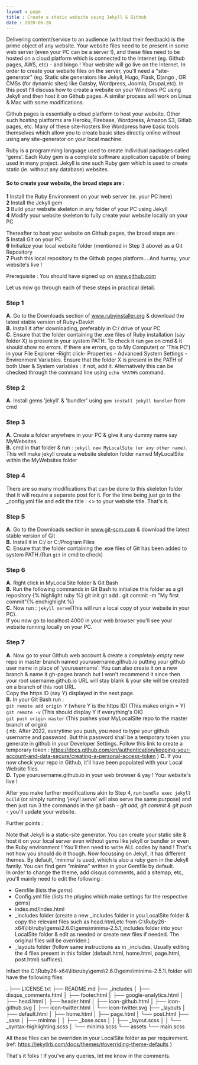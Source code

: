 ```yaml
---
layout : page
title : Create a static website using Jekyll & Github
date : 2020-06-26
---
```


Delivering content/service to an audience (with/out their feedback) is the prime object of any website. Your website files need to be present in some web server (even your PC can be a server !), and these files need to be hosted on a cloud platform which is connected to the Internet (eg. Github pages, AWS, etc) - and bingo ! Your website will go live on the Internet.
In order to create your website files on the server, you'll need a "site-generator" (eg. Static site generators like Jekyll, Hugo, Flask, Django , OR CMSs (for dynamic sites) like Gatsby, Wordpress, Joomla, Drupal,etc).
In this post I'll discuss how to create a website on your Windows PC using Jekyll and then host it on Github pages. A similar process will work on Linux & Mac with some modifications.

Github pages is essentially a cloud platform to host your website. Other such hosting platforms are Heroku, Firebase, Wordpress, Amazon S3, Gitlab pages, etc. Many of these site-hosters like Wordpress have basic tools themselves which allow you to create basic sites directly online without using any site-generator on your local machine. 

Ruby is a programming language used to create individual packages called 'gems'. Each Ruby gem is a complete software application capable of being used in many project. Jekyll is one such Ruby gem which is used to create static (ie. without any database) websites. 

#### So to create your website, the broad steps are :

**1** 	Install the Ruby Environment on your web server (ie. your PC here)  
**2** 	Install the Jekyll gem  
**3** 	Build your website skeleton in any folder of your PC using Jekyll  
**4** 	Modify your website skeleton to fully create your website locally on your PC  

Thereafter to host your website on Github pages, the broad steps are :  
**5** 	Install Git on your PC  
**6** 	Initialize your local website folder (mentioned in Step 3 above) as a Git Repository  
**7** 	Push this local repository to the Github pages platform....And hurray, your website's live !

Prerequisite : You should have signed up on www.github.com

Let us now go through each of these steps in practical detail.

### Step 1
**A.**	Go to the Downloads section of www.rubyinstaller.org & download the latest stable version of Ruby+Devkit  
**B.**	Install it after downloading, preferably in C:/ drive of your PC  
**C.**	Ensure that the folder containing the .exe files of Ruby installation (say folder X) is present in your system PATH. To check it run `gem` on cmd & it should show no errors. If there are errors, go to My Computer( or 'This PC') in your File Explorer -Right click- Properties - Advanced System Settings - Environment Variables. Ensure that the folder X is present in the PATH of both User & System variables : if not, add it. Alternatively this can be checked through the command line using `echo %PATH%` command.  

### Step 2
**A.** Install gems 'jekyll' & 'bundler' using `gem install jekyll bundler` from cmd

### Step 3
**A.** Create a folder anywhere in your PC & give it any dummy name say MyWebsites.  
**B.** cmd in that folder & run : `jekyll new MyLocalSite (or any other name)`.  This will make jekyll create a website skeleton folder named MyLocalSite within the MyWebsites folder

### Step 4
There are so many modifications that can be done to this skeleton folder that it will require a separate post for it. For the time being just go to the _config.yml file and edit the title : <> to your website title. That's it.

### Step 5
**A.** Go to the Downloads section in www.git-scm.com & download the latest stable version of Git  
**B.** Install it in C:/ or C:/Program Files  
**C.** Ensure that the folder containing the .exe files of Git has been added to system PATH.(Run `git` in cmd to check)  

### Step 6
**A.** Right click in MyLocalSite folder & Git Bash   
**B.** Run the following commands in Git Bash to initialize this folder as a git repository
	{% highlight ruby %}
	git init 
	git add .
	git commit -m "My first commit"{% endhighlight %}  
**C.**  Now run : `jekyll serve`(This will run a local copy of your website in your PC).  
	If you now go to localhost:4000 in your web browser you'll see your website running locally on your PC.
	
	
### Step 7	
**A.** Now go to your Github web account & create a *completely empty* new repo in master branch named yourusername.github.io putting your github user name in place of 'yourusername'. You can also create it on a new branch & name it gh-pages branch but I won't recommend it since then your root username.github.io URL will stay blank & your site will be created on a branch of this root URL.  
Copy the https ID (say Y) displayed in the next page.   
**B.** In your Git Bash run :  
	`git remote add origin Y` (where Y is the https ID) (This makes origin = Y)  
	`git remote -v`  (This should display Y if everything's OK)  
	`git push origin master` (This pushes your MyLocalSite repo to the master branch of origin)  
	( nb. After 2022, everytime you push, you need to type your github username and password. But this password shall be a temporary token you generate in github in your Developer Settings. Follow this link to create a temporary token : https://docs.github.com/en/authentication/keeping-your-account-and-data-secure/creating-a-personal-access-token ) 
**C.** If you now check your repo in Github, it'll have been populated with your Local Website files.  
**D.** Type yourusername.github.io in your web browser & yay ! Your website's live !

After you make further modifications akin to Step 4, run `bundle exec jekyll build` (or simply running 'jekyll serve' will also serve the same purpose) and then just run 3 the commands in the git bash - _git add, git commit & git push_ - you'll update your website.  

Further points :

Note that Jekyll is a static-site generator. You can create your static site & host it on your local server even without gems like jekyll or bundler or even the Ruby environment ! You'll then need to write ALL codes by hand ! That's not how you should do it though. 
Now focussing on Jekyll, it has different themes. By default, 'minima' is used, which is also a ruby gem in the Jekyll family. You can find gem "minima" written in your Gemfile by default.  
In order to change the theme, add disqus comments, add a sitemap, etc, you'll mainly need to edit the following :
- Gemfile (lists the *gems*)
- Config.yml file (lists the *plugins* which make settings for the respective gems)
- index.md/index.html
- _includes folder (create a new _includes folder in you LocalSite folder & copy the relevant files such as head.html,etc from C:\Ruby26-x64\lib\ruby\gems\2.6.0\gems\minima-2.5.1\_includes folder into your LocalSite folder & edit as needed or create new files if needed. The original files will be overriden.)
- _layouts folder (follow same instructions as in _includes. Usually editing the 4 files present in this folder (default.html, home.html, page.html, post.html) suffices).

Infact the C:\Ruby26-x64\lib\ruby\gems\2.6.0\gems\minima-2.5.1\ folder will have the following files:

.
├── LICENSE.txt
├── README.md
├── _includes
│   ├── disqus_comments.html
│   ├── footer.html
│   ├── google-analytics.html
│   ├── head.html
│   ├── header.html
│   ├── icon-github.html
│   ├── icon-github.svg
│   ├── icon-twitter.html
│   └── icon-twitter.svg
├── _layouts
│   ├── default.html
│   ├── home.html
│   ├── page.html
│   └── post.html
├── _sass
│   ├── minima
│   │   ├── _base.scss
│   │   ├── _layout.scss
│   │   └── _syntax-highlighting.scss
│   └── minima.scss
└── assets
    └── main.scss


All these files can be overriden in your LocalSite folder as per requirement. (ref: https://jekyllrb.com/docs/themes/#overriding-theme-defaults )

That's it folks ! If you've any queries, let me know in the comments. 





















